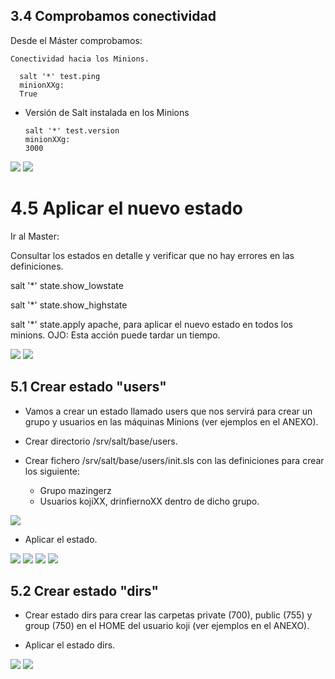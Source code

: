 ## 3.4 Comprobamos conectividad

Desde el Máster comprobamos:

    Conectividad hacia los Minions.

      salt '*' test.ping
      minionXXg:
      True

* Versión de Salt instalada en los Minions


      salt '*' test.version
      minionXXg:
      3000
![](imagenes/2.png)
![](imagenes/3.png)

# 4.5 Aplicar el nuevo estado

Ir al Master:

Consultar los estados en detalle y verificar que no hay errores en las definiciones.

salt '*' state.show_lowstate

salt '*' state.show_highstate



salt '*' state.apply apache, para aplicar el nuevo estado en todos los minions. OJO: Esta acción puede tardar un tiempo.

![](imagenes/4.png)
![](imagenes/5.png)


## 5.1 Crear estado "users"

+ Vamos a crear un estado llamado users que nos servirá para crear un grupo y usuarios en las máquinas Minions (ver ejemplos en el ANEXO).

+ Crear directorio /srv/salt/base/users.
+ Crear fichero /srv/salt/base/users/init.sls con las definiciones para crear los siguiente:
    + Grupo mazingerz
    + Usuarios kojiXX, drinfiernoXX dentro de dicho grupo.

![](imagenes/6.png)

+ Aplicar el estado.

![](imagenes/7.png)
![](imagenes/8.png)
![](imagenes/9.png)
![](imagenes/10.png)

## 5.2 Crear estado "dirs"


* Crear estado dirs para crear las carpetas private (700), public (755) y group (750) en el HOME del usuario koji (ver ejemplos en el ANEXO).

* Aplicar el estado dirs.

![](imagenes/11.png)
![](imagenes/12.png)
